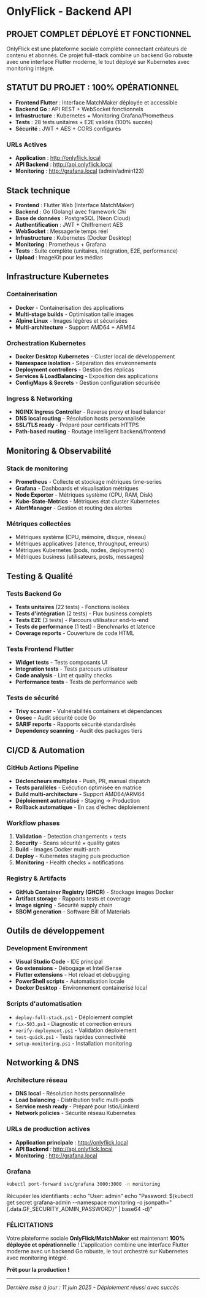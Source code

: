 # OnlyFlick - Backend API

## PROJET COMPLET DÉPLOYÉ ET FONCTIONNEL

OnlyFlick est une plateforme sociale complète connectant créateurs de contenu et abonnés. Ce projet full-stack combine un backend Go robuste avec une interface Flutter moderne, le tout déployé sur Kubernetes avec monitoring intégré.

## STATUT DU PROJET : 100% OPÉRATIONNEL

- **Frontend Flutter** : Interface MatchMaker déployée et accessible
- **Backend Go** : API REST + WebSocket fonctionnels  
- **Infrastructure** : Kubernetes + Monitoring Grafana/Prometheus
- **Tests** : 28 tests unitaires + E2E validés (100% succès)
- **Sécurité** : JWT + AES + CORS configurés

### URLs Actives

- **Application** : <http://onlyflick.local>
- **API Backend** : <http://api.onlyflick.local>
- **Monitoring** : <http://grafana.local> (admin/admin123)

## Stack technique

- **Frontend** : Flutter Web (Interface MatchMaker)
- **Backend** : Go (Golang) avec framework Chi
- **Base de données** : PostgreSQL (Neon Cloud)
- **Authentification** : JWT + Chiffrement AES
- **WebSocket** : Messagerie temps réel
- **Infrastructure** : Kubernetes (Docker Desktop)
- **Monitoring** : Prometheus + Grafana
- **Tests** : Suite complète (unitaires, intégration, E2E, performance)
- **Upload** : ImageKit pour les médias

## Infrastructure Kubernetes

### Containerisation

- **Docker** - Containerisation des applications
- **Multi-stage builds** - Optimisation taille images
- **Alpine Linux** - Images légères et sécurisées
- **Multi-architecture** - Support AMD64 + ARM64

### Orchestration Kubernetes

- **Docker Desktop Kubernetes** - Cluster local de développement
- **Namespace isolation** - Séparation des environnements
- **Deployment controllers** - Gestion des réplicas
- **Services & LoadBalancing** - Exposition des applications
- **ConfigMaps & Secrets** - Gestion configuration sécurisée

### Ingress & Networking

- **NGINX Ingress Controller** - Reverse proxy et load balancer
- **DNS local routing** - Résolution hosts personnalisée
- **SSL/TLS ready** - Préparé pour certificats HTTPS
- **Path-based routing** - Routage intelligent backend/frontend

## Monitoring & Observabilité

### Stack de monitoring

- **Prometheus** - Collecte et stockage métriques time-series
- **Grafana** - Dashboards et visualisation métriques
- **Node Exporter** - Métriques système (CPU, RAM, Disk)
- **Kube-State-Metrics** - Métriques état cluster Kubernetes
- **AlertManager** - Gestion et routing des alertes

### Métriques collectées

- Métriques système (CPU, mémoire, disque, réseau)
- Métriques applicatives (latence, throughput, erreurs)
- Métriques Kubernetes (pods, nodes, deployments)
- Métriques business (utilisateurs, posts, messages)

## Testing & Qualité

### Tests Backend Go

- **Tests unitaires** (22 tests) - Fonctions isolées
- **Tests d'intégration** (2 tests) - Flux business complets
- **Tests E2E** (3 tests) - Parcours utilisateur end-to-end
- **Tests de performance** (1 test) - Benchmarks et latence
- **Coverage reports** - Couverture de code HTML

### Tests Frontend Flutter

- **Widget tests** - Tests composants UI
- **Integration tests** - Tests parcours utilisateur
- **Code analysis** - Lint et quality checks
- **Performance tests** - Tests de performance web

### Tests de sécurité

- **Trivy scanner** - Vulnérabilités containers et dépendances
- **Gosec** - Audit sécurité code Go
- **SARIF reports** - Rapports sécurité standardisés
- **Dependency scanning** - Audit des packages tiers

## CI/CD & Automation

### GitHub Actions Pipeline

- **Déclencheurs multiples** - Push, PR, manual dispatch
- **Tests parallèles** - Exécution optimisée en matrice
- **Build multi-architecture** - Support AMD64/ARM64
- **Déploiement automatisé** - Staging → Production
- **Rollback automatique** - En cas d'échec déploiement

### Workflow phases

1. **Validation** - Detection changements + tests
2. **Security** - Scans sécurité + quality gates
3. **Build** - Images Docker multi-arch
4. **Deploy** - Kubernetes staging puis production
5. **Monitoring** - Health checks + notifications

### Registry & Artifacts

- **GitHub Container Registry (GHCR)** - Stockage images Docker
- **Artifact storage** - Rapports tests et coverage
- **Image signing** - Sécurité supply chain
- **SBOM generation** - Software Bill of Materials

## Outils de développement

### Development Environment

- **Visual Studio Code** - IDE principal
- **Go extensions** - Débogage et IntelliSense
- **Flutter extensions** - Hot reload et debugging
- **PowerShell scripts** - Automatisation locale
- **Docker Desktop** - Environnement containerisé local

### Scripts d'automatisation

- `deploy-full-stack.ps1` - Déploiement complet
- `fix-503.ps1` - Diagnostic et correction erreurs
- `verify-deployment.ps1` - Validation déploiement
- `test-quick.ps1` - Tests rapides connectivité
- `setup-monitoring.ps1` - Installation monitoring

## Networking & DNS

### Architecture réseau

- **DNS local** - Résolution hosts personnalisée
- **Load balancing** - Distribution trafic multi-pods
- **Service mesh ready** - Préparé pour Istio/Linkerd
- **Network policies** - Sécurité réseau Kubernetes

### URLs de production actives

- **Application principale** : <http://onlyflick.local>
- **API Backend** : <http://api.onlyflick.local>  
- **Monitoring** : <http://grafana.local>

### Grafana

```bash
kubectl port-forward svc/grafana 3000:3000 -n monitoring
```

Récupéer les identifiants : echo "User: admin"
echo "Password: $(kubectl get secret grafana-admin --namespace monitoring -o jsonpath="{.data.GF_SECURITY_ADMIN_PASSWORD}" | base64 -d)"

### FÉLICITATIONS

Votre plateforme sociale **OnlyFlick/MatchMaker** est maintenant **100% déployée et opérationnelle** ! L'application combine une interface Flutter moderne avec un backend Go robuste, le tout orchestré sur Kubernetes avec monitoring intégré.

**Prêt pour la production !**

---

*Dernière mise à jour : 11 juin 2025 - Déploiement réussi avec succès*